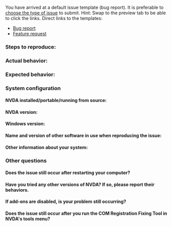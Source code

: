 You have arrived at a default issue template (bug report).
It is preferable to [choose the type of issue](https://github.com/nvaccess/nvda/issues/new/choose) to submit.
Hint: Swap to the preview tab to be able to click the links.
Direct links to the templates:
- [Bug report](https://github.com/nvaccess/nvda/issues/new?template=bug_report.md)
- [Feature request](https://github.com/nvaccess/nvda/issues/new?template=feature_request.md)

<!--
Please thoroughly read NVDA's wiki article on how to fill in this template, including how to provide the required files.
Issues may be closed if the required information is not present.
https://github.com/nvaccess/nvda/blob/master/devDocs/githubIssueTemplateExplanationAndExamples.md
Please also note that the NVDA project has a Citizen and Contributor Code of Conduct which can be found at https://github.com/nvaccess/nvda/blob/master/CODE_OF_CONDUCT.md. NV Access expects that all contributors and other community members read and abide by the rules set out in this document while participating or contributing to this project. This includes creating or commenting on issues and pull requests. 

Each of the questions and sections below start with multiple hash symbols (#). Place your answers and information on the blank line below each question.
-->

### Steps to reproduce:

### Actual behavior:

### Expected behavior:

### System configuration
#### NVDA installed/portable/running from source:

#### NVDA version:

#### Windows version:

#### Name and version of other software in use when reproducing the issue:

#### Other information about your system:

### Other questions
#### Does the issue still occur after restarting your computer?

#### Have you tried any other versions of NVDA? If so, please report their behaviors.

#### If add-ons are disabled, is your problem still occurring?

#### Does the issue still occur after you run the COM Registration Fixing Tool in NVDA's tools menu?
